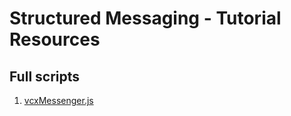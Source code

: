 # Structured Messaging - Tutorial Resources

## Full scripts

1. [vcxMessenger.js](/portal/training/structured-messaging/nodejs/resources/vcxMessenger.js)